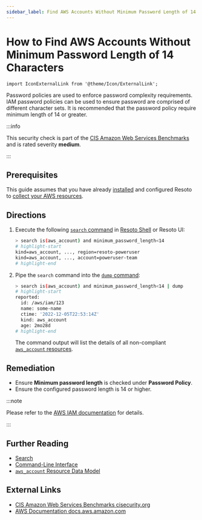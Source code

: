 ```yaml
---
sidebar_label: Find AWS Accounts Without Minimum Password Length of 14 Characters
---
```


# How to Find AWS Accounts Without Minimum Password Length of 14 Characters

```mdx-code-block
import IconExternalLink from '@theme/Icon/ExternalLink';
```

Password policies are used to enforce password complexity requirements. IAM password policies can be used to ensure password are comprised of different character sets. It is recommended that the password policy require minimum length of 14 or greater.

:::info

This security check is part of the [CIS Amazon Web Services Benchmarks](https://cisecurity.org/benchmark/amazon_web_services) and is rated severity **medium**.

:::

## Prerequisites

This guide assumes that you have already [installed](../../../getting-started/install-resoto/index.md) and configured Resoto to [collect your AWS resources](../../../how-to-guides/data-sources/collect-aws-resource-data.md).

## Directions

1. Execute the following [`search` command](../../../reference/cli/search-commands/search.md) in [Resoto Shell](../../../reference/components/shell.md) or Resoto UI:

   ```bash
   > search is(aws_account) and minimum_password_length<14
   # highlight-start
   ​kind=aws_account, ..., region=resoto-poweruser
   ​kind=aws_account, ..., account=poweruser-team
   # highlight-end
   ```

2. Pipe the `search` command into the [`dump` command](../../../reference/cli/format-commands/dump.md):

   ```bash
   > search is(aws_account) and minimum_password_length<14 | dump
   # highlight-start
   ​reported:
   ​  id: /aws/iam/123
   ​  name: some-name
   ​  ctime: '2022-12-05T22:53:14Z'
   ​  kind: aws_account
   ​  age: 2mo28d
   # highlight-end
   ```

   The command output will list the details of all non-compliant [`aws_account` resources](../../../reference/unified-data-model/aws.md#aws_account).

## Remediation

- Ensure **Minimum password length** is checked under **Password Policy**.
- Ensure the configured password length is 14 or higher.

:::note

Please refer to the [AWS IAM documentation](https://docs.aws.amazon.com/IAM/latest/UserGuide/id_credentials_passwords_account-policy.html) for details.

:::

## Further Reading

- [Search](../../../reference/search/index.md)
- [Command-Line Interface](../../../reference/cli/index.md)
- [`aws_account` Resource Data Model](../../../reference/unified-data-model/aws.md#aws_account)

## External Links

- [CIS Amazon Web Services Benchmarks <span class="badge badge--secondary" aria-hidden="true">cisecurity.org <IconExternalLink width="10" height="10" /></span>](https://cisecurity.org/benchmark/amazon_web_services)
- [AWS Documentation <span class="badge badge--secondary" aria-hidden="true">docs.aws.amazon.com <IconExternalLink width="10" height="10" /></span>](https://docs.aws.amazon.com/IAM/latest/UserGuide/id_credentials_passwords_account-policy.html)
